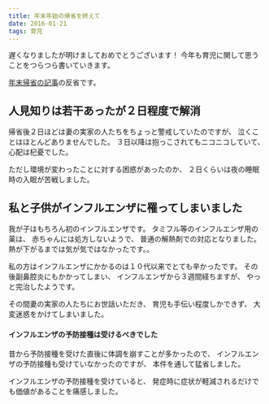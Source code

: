 ```yaml
---
title: 年末年始の帰省を終えて
date: 2016-01-21
tags: 育児
---
```


遅くなりましたが明けましておめでとうございます！
今年も育児に関して思うことをつらつら書いていきます。

[年末帰省の記事](/2015/12/14/post.html)の反省です。

## 人見知りは若干あったが２日程度で解消

帰省後２日ほどは妻の実家の人たちをちょっと警戒していたのですが、
泣くことはほとんどありませんでした。
３日以降は抱っこされてもニコニコしていて、
心配は杞憂でした。

ただし環境が変わったことに対する困惑があったのか、
２日くらいは夜の睡眠時の入眠が苦戦しました。

## 私と子供がインフルエンザに罹ってしまいました

我が子はもちろん初のインフルエンザです。
タミフル等のインフルエンザ用の薬は、
赤ちゃんには処方しないようで、
普通の解熱剤での対応となりました。
熱が下がるまでは気が気ではなかったです。。

私の方はインフルエンザにかかるのは１０代以来でとても辛かったです。
その後副鼻腔炎にもかかってしまい、
インフルエンザから３週間経ちますが、
やっと完治したようです。

その間妻の実家の人たちにお世話いただき、
育児も手伝い程度しかできず、
大変迷惑をかけてしまいました。

#### インフルエンザの予防接種は受けるべきでした

昔から予防接種を受けた直後に体調を崩すことが多かったので、
インフルエンザの予防接種も受けていなかったのですが、
本件を通して猛省しました。

インフルエンザの予防接種を受けていると、
発症時に症状が軽減されるだけでも価値があることを痛感しました。
